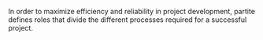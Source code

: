 In order to maximize efficiency and reliability in project development, partite defines roles that divide the different processes required for a successful project.
